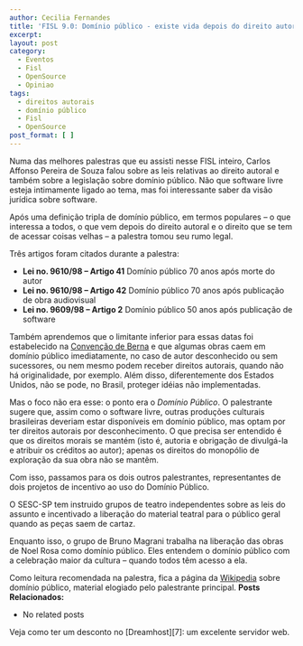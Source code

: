 ```yaml
---
author: Cecilia Fernandes
title: 'FISL 9.0: Domínio público - existe vida depois do direito autoral?'
excerpt:
layout: post
category:
  - Eventos
  - Fisl
  - OpenSource
  - Opiniao
tags:
  - direitos autorais
  - domínio público
  - Fisl
  - OpenSource
post_format: [ ]
---
```

Numa das melhores palestras que eu assisti nesse FISL inteiro, Carlos Affonso Pereira de Souza falou sobre as leis relativas ao direito autoral e também sobre a legislação sobre domínio público. Não que software livre esteja intimamente ligado ao tema, mas foi interessante saber da visão jurídica sobre software.

Após uma definição tripla de domínio público, em termos populares – o que interessa a todos, o que vem depois do direito autoral e o direito que se tem de acessar coisas velhas – a palestra tomou seu rumo legal.

Três artigos foram citados durante a palestra:

*   **Lei no. 9610/98 – Artigo 41** Domínio público 70 anos após morte do autor
*   **Lei no. 9610/98 – Artigo 42** Domínio público 70 anos após publicação de obra audiovisual
*   **Lei no. 9609/98 – Artigo 2** Domínio público 50 anos após publicação de software

Também aprendemos que o limitante inferior para essas datas foi estabelecido na [Convenção de Berna][1] e que algumas obras caem em domínio público imediatamente, no caso de autor desconhecido ou sem sucessores, ou nem mesmo podem receber direitos autorais, quando não há originalidade, por exemplo. Além disso, diferentemente dos Estados Unidos, não se pode, no Brasil, proteger idéias não implementadas.

Mas o foco não era esse: o ponto era o *Domínio Público*. O palestrante sugere que, assim como o software livre, outras produções culturais brasileiras deveriam estar disponíveis em domínio público, mas optam por ter direitos autorais por desconhecimento. O que precisa ser entendido é que os direitos morais se mantém (isto é, autoria e obrigação de divulgá-la e atribuir os créditos ao autor); apenas os direitos do monopólio de exploração da sua obra não se mantêm.

Com isso, passamos para os dois outros palestrantes, representantes de dois projetos de incentivo ao uso do Domínio Público.

O SESC-SP tem instruido grupos de teatro independentes sobre as leis do assunto e incentivado a liberação do material teatral para o público geral quando as peças saem de cartaz.

Enquanto isso, o grupo de Bruno Magrani trabalha na liberação das obras de Noel Rosa como domínio público. Eles entendem o domínio público com a celebração maior da cultura – quando todos têm acesso a ela.

Como leitura recomendada na palestra, fica a página da [Wikipedia][2] sobre domínio público, material elogiado pelo palestrante principal. 
**Posts Relacionados:** 
*   No related posts










Veja como ter um desconto no [Dreamhost][7]: um excelente servidor web.

 [1]: http://pt.wikipedia.org/wiki/Conven%C3%A7%C3%A3o_de_Berna
 [2]: http://pt.wikipedia.org/wiki/Dom%C3%ADnio_p%C3%BAblico





